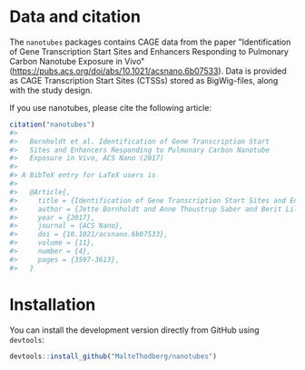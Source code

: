 
<!-- README.md is generated from README.Rmd. Please edit that file -->
Data and citation
=================

The `nanotubes` packages contains CAGE data from the paper "Identification of Gene Transcription Start Sites and Enhancers Responding to Pulmonary Carbon Nanotube Exposure in Vivo" (<https://pubs.acs.org/doi/abs/10.1021/acsnano.6b07533>). Data is provided as CAGE Transcription Start Sites (CTSSs) stored as BigWig-files, along with the study design.

If you use nanotubes, please cite the following article:

``` r
citation("nanotubes")
#> 
#>   Bornholdt et al. Identification of Gene Transcription Start
#>   Sites and Enhancers Responding to Pulmonary Carbon Nanotube
#>   Exposure in Vivo, ACS Nano (2017)
#> 
#> A BibTeX entry for LaTeX users is
#> 
#>   @Article{,
#>     title = {Identification of Gene Transcription Start Sites and Enhancers Responding to Pulmonary Carbon Nanotube Exposure in Vivo},
#>     author = {Jette Bornholdt and Anne Thoustrup Saber and Berit Lilje and Mette Boyd and Mette Jørgensen and Yun Chen and Morana Vitezic and Nicklas Raun Jacobsen and Sarah Søs Poulsen and Trine Berthing and Simon Bressendorff and Kristoffer Vitting-Seerup and Robin Andersson and Karin Sørig Hougaard and Carole L. Yauk and Sabina Halappanavar and Håkan Wallin and Ulla Vogel and Albin Sandelin},
#>     year = {2017},
#>     journal = {ACS Nano},
#>     doi = {10.1021/acsnano.6b07533},
#>     volume = {11},
#>     number = {4},
#>     pages = {3597-3613},
#>   }
```

Installation
============

You can install the development version directly from GitHub using `devtools`:

``` r
devtools::install_github("MalteThodberg/nanotubes")
```
